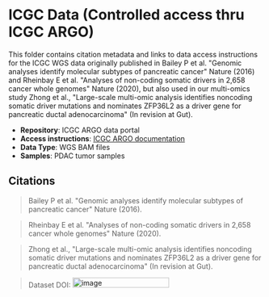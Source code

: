 # ICGC Data (Controlled access thru ICGC ARGO)

This folder contains citation metadata and links to data access instructions for the ICGC WGS data originally published in Bailey P et al. "Genomic analyses identify molecular subtypes of pancreatic cancer" Nature (2016) and Rheinbay E et al. "Analyses of non-coding somatic drivers in 2,658 cancer whole genomes" Nature (2020), but also used in our multi-omics study Zhong et al., "Large-scale multi-omic analysis identifies noncoding somatic driver mutations and nominates ZFP36L2 as a driver gene for pancreatic ductal adenocarcinoma" (In revision at Gut).

- **Repository**: ICGC ARGO data portal
- **Access instructions**: [ICGC ARGO documentation](https://docs.icgc-argo.org/docs/data-access/icgc-25k-data)
- **Data Type**: WGS BAM files
- **Samples**: PDAC tumor samples

## Citations

> Bailey P et al. "Genomic analyses identify molecular subtypes of pancreatic cancer" Nature (2016).

> Rheinbay E et al. "Analyses of non-coding somatic drivers in 2,658 cancer whole genomes" Nature (2020).

> Zhong et al., "Large-scale multi-omic analysis identifies noncoding somatic driver mutations and nominates ZFP36L2 as a driver gene for pancreatic ductal adenocarcinoma" (In revision at Gut).

> Dataset DOI: [<img width="191" height="20" alt="image" src="https://github.com/user-attachments/assets/f576b5f9-aa28-47ca-9000-f8ddc56bdfad" />](https://doi.org/10.5281/zenodo.16576430)
